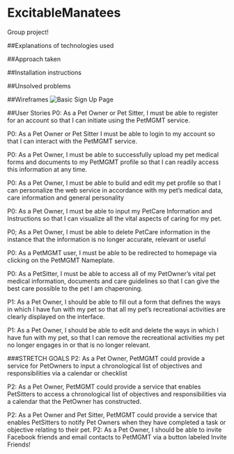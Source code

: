 # ExcitableManatees
Group project!

##Explanations of technologies used

##Approach taken

##Installation instructions

##Unsolved problems

##Wireframes
![Basic Sign Up Page](FullSizeRender.jpg)

##User Stories
P0: As a Pet Owner or Pet Sitter, I must be able to register for an account so that I can initiate using the PetMGMT service.

P0: As a Pet Owner or Pet Sitter I must be able to login to my account so that I can interact with the PetMGMT service.

P0: As a Pet Owner, I must be able to successfully upload my pet medical forms and documents to my PetMGMT profile so that I can readily access this information at any time.

P0: As a Pet Owner, I must be able to build and edit my pet profile so that I can personalize the web service in accordance with my pet’s medical data, care information and general personality

P0: As a Pet Owner, I must be able to input my PetCare Information and Instructions so that I can visualize all the vital aspects of caring for my pet.

P0; As a Pet Owner, I must be able to delete PetCare information in the instance that the information is no longer accurate, relevant or useful

P0: As a PetMGMT user, I must be able to be redirected to homepage via clicking on the PetMGMT Nameplate.

P0: As a PetSitter, I must be able to access all of my PetOwner’s vital pet medical information, documents and care guidelines so that I can give the best care possible to the pet I am chaperoning.

P1: As a Pet Owner, I should be able to fill out a form that defines the ways in which I have fun with my pet so that all my pet’s recreational activities are clearly displayed on the interface.

P1: As a Pet Owner, I should be able to edit and delete the ways in which I have fun with my pet, so that I can remove the recreational activities my pet no longer engages in or that is no longer relevant.

###STRETCH GOALS
P2: As a Pet Owner, PetMGMT could provide a service for PetOwners to input a chronological list of objectives and responsibilities via a calendar or checklist

P2: As a Pet Owner, PetMGMT could provide a service that enables PetSitters to access a chronological list of objectives and responsibilities via a calendar that the PetOwner has constructed.

P2: As a Pet Owner and Pet Sitter, PetMGMT could provide a service that enables PetSitters to notify Pet Owners when they have completed a task or objective relating to their pet.
P2: As a Pet Owner, I should be able to invite Facebook friends and email contacts to PetMGMT via a button labeled Invite Friends!
